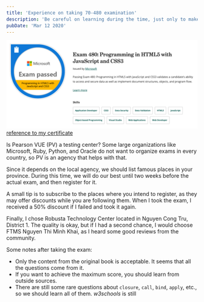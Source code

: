 ```yaml
---
title: 'Experience on taking 70-480 examination'
description: 'Be careful on learning during the time, just only to make sure that we are ready and register the exam before two weeks'
pubDate: 'Mar 12 2020'
---
```


![70-480-certificate](./attachments/20240219-certificate.png)
[reference to my certificate](https://www.credly.com/badges/14c0bcc2-b76c-44ec-90d6-bafc4908124f/linked_in_profile)

Is Pearson VUE (PV) a testing center? Some large organizations like Microsoft, Ruby, Python, and Oracle do not want to organize exams in every country, so PV is an agency that helps with that.

Since it depends on the local agency, we should list famous places in your province. During this time, we will do our best until two weeks before the actual exam, and then register for it.

A small tip is to subscribe to the places where you intend to register, as they may offer discounts while you are following them. When I took the exam, I received a 50% discount if I failed and took it again.

Finally, I chose Robusta Technology Center located in Nguyen Cong Tru, District 1. The quality is okay, but if I had a second chance, I would choose FTMS Nguyen Thi Minh Khai, as I heard some good reviews from the community.

Some notes after taking the exam:

- Only the content from the original book is acceptable. It seems that all the questions come from it.
- If you want to achieve the maximum score, you should learn from outside sources.
- There are still some rare questions about `closure`, `call`, `bind`, `apply`, etc., so we should learn all of them.
*w3schools* is still